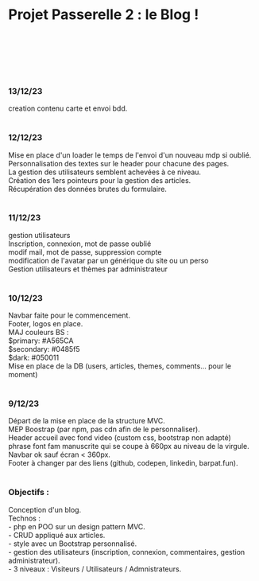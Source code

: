 <h1>Projet Passerelle 2 : le Blog ! </h1>
<br><br>
<br><br>




<br>
<h3>13/12/23</h3>
creation contenu carte et envoi bdd.<br>



<br>
<h3>12/12/23</h3>
Mise en place d'un loader le temps de l'envoi d'un nouveau mdp si oublié.<br>
Personnalisation des textes sur le header pour chacune des pages.<br>
La gestion des utilisateurs semblent achevées à ce niveau.<br>
Création des 1ers pointeurs pour la gestion des articles.<br>
Récupération des données brutes du formulaire.<br>

<br>
<h3>11/12/23</h3>
gestion utilisateurs<br>
Inscription, connexion, mot de passe oublié<br>
modif mail, mot de passe, suppression compte<br>
modification de l'avatar par un générique du site ou un perso<br>
Gestion utilisateurs et thèmes par administrateur<br>

<br>
<h3>10/12/23</h3>
Navbar faite pour le commencement.<br>
Footer, logos en place.<br>
MAJ couleurs BS :<br>
$primary: #A565CA <br>
$secondary: #0485f5 <br>
$dark: #050011 <br>
Mise en place de la DB (users, articles, themes, comments... pour le moment)<br>

<br>
<h3>9/12/23</h3>
Départ  de la mise en place de la structure MVC.<br>
MEP Boostrap (par npm, pas cdn afin de le personnaliser).<br>
Header accueil avec fond video (custom css, bootstrap non adapté)<br>
phrase font fam manuscrite qui se coupe à 660px au niveau de la virgule.<br>
Navbar ok sauf écran < 360px.<br>
Footer à changer par des liens (github, codepen, linkedin, barpat.fun).<br>

<br>
<h3>Objectifs : </h3>
Conception d'un blog.<br>
Technos : <br>
- php en POO sur un design pattern MVC.<br>
- CRUD appliqué aux articles.<br>
- style avec un Bootstrap personnalisé.<br>
- gestion des utilisateurs (inscription, connexion, commentaires, gestion administrateur).<br>
- 3 niveaux : Visiteurs / Utilisateurs / Admnistrateurs.<br>